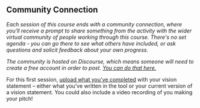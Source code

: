 ## Community Connection

*Each session of this course ends with a community connection, where you'll receive a prompt to share something from the activity with the wider virtual community of people working through this course.
There's no set agenda - you can go there to see what others have included, or ask questions and solicit feedback about your own progress.* 

*The community is hosted on Discourse, which means someone will need to create a free account in order to post. [You can do that here.](https://community.p2pu.org/c/making-learning)*

For this first session, [upload what you've completed](https://discourse.p2pu.org/t/session-1-setting-a-vision-for-making/881) with your vision statement – either what you’ve written in the tool or your current version of a vision statement. You could also include a video recording of you making your pitch! 
